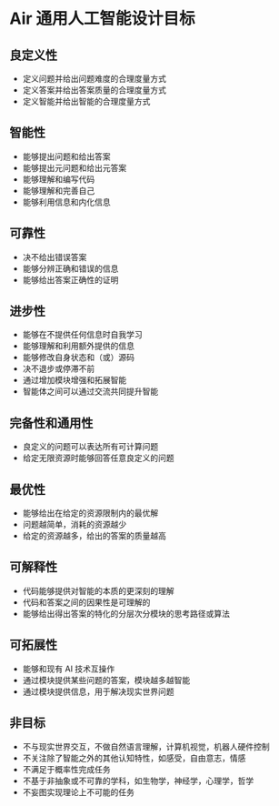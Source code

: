 # Air 通用人工智能设计目标

## 良定义性

- 定义问题并给出问题难度的合理度量方式
- 定义答案并给出答案质量的合理度量方式
- 定义智能并给出智能的合理度量方式

## 智能性

- 能够提出问题和给出答案
- 能够提出元问题和给出元答案
- 能够理解和编写代码
- 能够理解和完善自己
- 能够利用信息和内化信息

## 可靠性

- 决不给出错误答案
- 能够分辨正确和错误的信息
- 能够给出答案正确性的证明

## 进步性

- 能够在不提供任何信息时自我学习
- 能够理解和利用额外提供的信息
- 能够修改自身状态和（或）源码
- 决不退步或停滞不前
- 通过增加模块增强和拓展智能
- 智能体之间可以通过交流共同提升智能

## 完备性和通用性

- 良定义的问题可以表达所有可计算问题
- 给定无限资源时能够回答任意良定义的问题

## 最优性

- 能够给出在给定的资源限制内的最优解
- 问题越简单，消耗的资源越少
- 给定的资源越多，给出的答案的质量越高

## 可解释性

- 代码能够提供对智能的本质的更深刻的理解
- 代码和答案之间的因果性是可理解的
- 能够给出得出答案的特化的分层次分模块的思考路径或算法

## 可拓展性

- 能够和现有 AI 技术互操作
- 通过模块提供某些问题的答案，模块越多越智能
- 通过模块提供信息，用于解决现实世界问题

## 非目标

- 不与现实世界交互，不做自然语言理解，计算机视觉，机器人硬件控制
- 不关注除了智能之外的其他认知特性，如感受，自由意志，情感
- 不满足于概率性完成任务
- 不基于非抽象或不可靠的学科，如生物学，神经学，心理学，哲学
- 不妄图实现理论上不可能的任务
